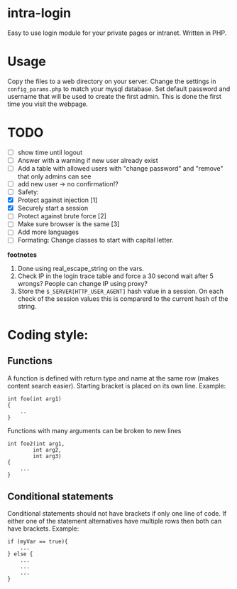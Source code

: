 # intra-login
Easy to use login module for your private pages or intranet. Written in PHP.

# Usage
Copy the files to a web directory on your server. Change the settings in `config_params.php` to match your mysql database. Set default password and username that will be used to create the first admin. This is done the first time you visit the webpage.

# TODO
- [ ] show time until logout
- [ ] Answer with a warning if new user already exist
- [ ] Add a table with allowed users with "change password" and "remove" that only admins can see
- [ ] add new user -> no confirmation!?
- [ ] Safety:
 - [x] Protect against injection [1]
 - [x] Securely start a session
 - [ ] Protect against brute force [2]
 - [ ] Make sure browser is the same [3]
- [ ] Add more languages
- [ ] Formating: Change classes to start with capital letter. 

__footnotes__

1. Done using real_escape_string on the vars.
2. Check IP in the login trace table and force a 30 second wait after 5 wrongs? People can change IP using proxy?
3. Store the `$_SERVER[HTTP_USER_AGENT]` hash value in a session. On each check of the session values this is comparerd to the current hash of the string.

# Coding style:

## Functions
A function is defined with return type and name at the same row (makes content search easier).
Starting bracket is placed on its own line.
Example:
```
int foo(int arg1)
{
    ..
}
```

Functions with many arguments can be broken to new lines
```
int foo2(int arg1,
        int arg2,
        int arg3)
{
    ...
}
```

## Conditional statements
Conditional statements should not have brackets if only one line of code. If either one of the statement alternatives have multiple rows then both can have brackets. Example:
```
if (myVar == true){
    ...
} else {
    ...
    ...
    ...
}
```
